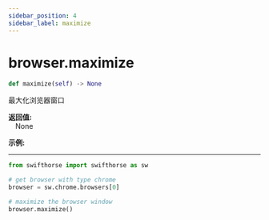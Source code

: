 ```yaml
---
sidebar_position: 4
sidebar_label: maximize
---
```

# browser.maximize

```python
def maximize(self) -> None
```  

最大化浏览器窗口

**返回值:**  
    &emsp;None

**示例:**
***
```python
from swifthorse import swifthorse as sw

# get browser with type chrome
browser = sw.chrome.browsers[0]

# maximize the browser window
browser.maximize()
```